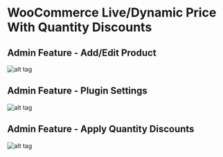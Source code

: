 # WooCommerce Live/Dynamic Price With Quantity Discounts

## Admin Feature - Add/Edit Product
![alt tag](http://awesconcepts.com/screenshots/admin-feature1.jpg "WooCommerce Live Dynamic")

## Admin Feature - Plugin Settings
![alt tag](http://awesconcepts.com/screenshots/admin-feature2.jpg "Plugin Settings")
## Admin Feature - Apply Quantity Discounts
![alt tag](http://awesconcepts.com/screenshots/admin-feature3.jpg "Apply Quantity Discounts")
